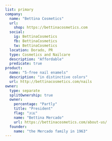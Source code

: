 ```yaml
---
list: primary
company:
  name: "Bettina Cosmetics"
  url:
    shop: https://bettinacosmetics.com
  social:
    ig: BettinaCosmetics
    fb: BettinaCosmetics
    tw: BettinaCosmetics
  location: Dorado, PR
  type: Cosmetics and Nailcare
  description: "Affordable"
  predicate: true
product:
  name: "5-free nail enamels"
  description: "in distinctive colors"
  url: http://bettinacosmetics.com/nails
owner:
  type: separate
  splitOwnership: true
  owner:
    percentage: "Partly"
    title: "President"
    flag: "🇵🇷"
    name: "Bettina Mercado"
    url: https://bettinacosmetics.com/about-us/
  founder:
    name: "the Mercado family in 1963"
---
```

